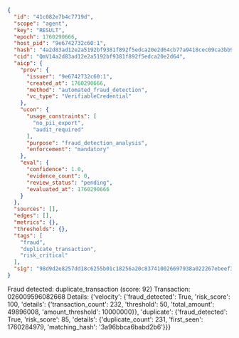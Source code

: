 ```json
{
  "id": "41c082e7b4c7719d",
  "scope": "agent",
  "key": "RESULT",
  "epoch": 1760290666,
  "host_pid": "9e6742732c60:1",
  "hash": "4a2d83ad12e2a5192bf9381f892f5edca20e2d64cb77a9418cec09ca3bb9c3df",
  "cid": "QmV14a2d83ad12e2a5192bf9381f892f5edca20e2d64",
  "aicp": {
    "prov": {
      "issuer": "9e6742732c60:1",
      "created_at": 1760290666,
      "method": "automated_fraud_detection",
      "vc_type": "VerifiableCredential"
    },
    "ucon": {
      "usage_constraints": [
        "no_pii_export",
        "audit_required"
      ],
      "purpose": "fraud_detection_analysis",
      "enforcement": "mandatory"
    },
    "eval": {
      "confidence": 1.0,
      "evidence_count": 0,
      "review_status": "pending",
      "evaluated_at": 1760290666
    }
  },
  "sources": [],
  "edges": [],
  "metrics": {},
  "thresholds": {},
  "tags": [
    "fraud",
    "duplicate_transaction",
    "risk_critical"
  ],
  "sig": "98d9d2e8257dd18c6255b01c18256a20c837410026697938a022267ebeef3a31"
}
```

Fraud detected: duplicate_transaction (score: 92)
Transaction: 026009596082668
Details: {'velocity': {'fraud_detected': True, 'risk_score': 100, 'details': {'transaction_count': 232, 'threshold': 50, 'total_amount': 49896008, 'amount_threshold': 10000000}}, 'duplicate': {'fraud_detected': True, 'risk_score': 85, 'details': {'duplicate_count': 231, 'first_seen': 1760284979, 'matching_hash': '3a96bbca6babd2b6'}}}